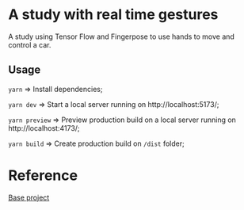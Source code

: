# A study with real time gestures

A study using Tensor Flow and Fingerpose to use hands to move and control a car.

## Usage

`yarn` => Install dependencies;

`yarn dev` => Start a local server running on http://localhost:5173/;

`yarn preview` => Preview production build on a local server running on http://localhost:4173/;

`yarn build` => Create production build on `/dist` folder;

# Reference

[Base project](https://github.com/daniofilho/top-gear-study)
